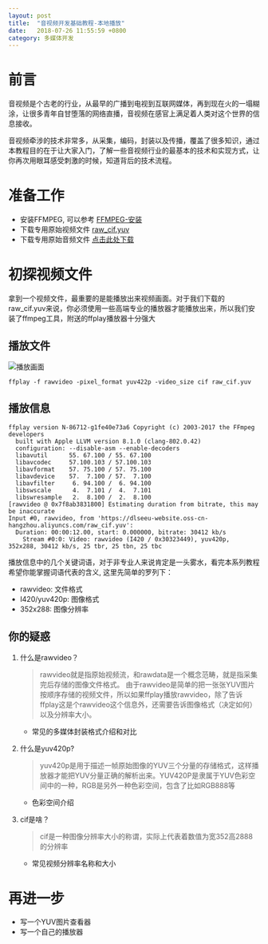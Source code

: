 ```yaml
---
layout: post
title:  "音视频开发基础教程-本地播放"
date:   2018-07-26 11:55:59 +0800
category: 多媒体开发
---
```


# 前言

音视频是个古老的行业，从最早的广播到电视到互联网媒体，再到现在火的一塌糊涂，让很多青年自甘堕落的网络直播，音视频在感官上满足着人类对这个世界的信息接收。

音视频牵涉的技术非常多，从采集，编码，封装以及传播，覆盖了很多知识，通过本教程目的在于让大家入门，了解一些音视频行业的最基本的技术和实现方式，让你再次用眼耳感受刺激的时候，知道背后的技术流程。


# 准备工作

* 安装FFMPEG, 可以参考 [FFMPEG-安装](http://dlseeu/ffmpeg-install.html)
* 下载专用原始视频文件 [raw_cif.yuv](https://pan.baidu.com/s/1GiJ6tUAnxSTj7g9hYxIH9w)
* 下载专用原始音频文件 [点击此处下载]()

# 初探视频文件

拿到一个视频文件，最重要的是能播放出来视频画面。对于我们下载的raw_cif.yuv来说，你必须使用一些高端专业的播放器才能播放出来，所以我们安装了ffmpeg工具，附送的ffplay播放器十分强大

## 播放文件

![播放画面](https://dlseeu-website.oss-cn-hangzhou.aliyuncs.com/raw_cif.png)

```
ffplay -f rawvideo -pixel_format yuv422p -video_size cif raw_cif.yuv
```

## 播放信息

```
ffplay version N-86712-g1fe40e73a6 Copyright (c) 2003-2017 the FFmpeg developers
  built with Apple LLVM version 8.1.0 (clang-802.0.42)
  configuration: --disable-asm --enable-decoders
  libavutil      55. 67.100 / 55. 67.100
  libavcodec     57.100.103 / 57.100.103
  libavformat    57. 75.100 / 57. 75.100
  libavdevice    57.  7.100 / 57.  7.100
  libavfilter     6. 94.100 /  6. 94.100
  libswscale      4.  7.101 /  4.  7.101
  libswresample   2.  8.100 /  2.  8.100
[rawvideo @ 0x7f8ab3831800] Estimating duration from bitrate, this may be inaccurate
Input #0, rawvideo, from 'https://dlseeu-website.oss-cn-hangzhou.aliyuncs.com/raw_cif.yuv':
  Duration: 00:00:12.00, start: 0.000000, bitrate: 30412 kb/s
    Stream #0:0: Video: rawvideo (I420 / 0x30323449), yuv420p, 352x288, 30412 kb/s, 25 tbr, 25 tbn, 25 tbc
```
播放信息中的几个关键词语，对于非专业人来说肯定是一头雾水，看完本系列教程希望你能掌握词语代表的含义, 这里先简单的罗列下：

- rawvideo: 文件格式
- I420/yuv420p: 图像格式
- 352x288: 图像分辨率


## 你的疑惑

1. 什么是rawvideo？
    > rawvideo就是指原始视频流，和rawdata是一个概念范畴，就是指采集完后存储的图像文件格式。
    > 由于rawvideo是简单的把一张张YUV图片按顺序存储的视频文件，所以如果ffplay播放rawvideo，除了告诉ffplay这是个rawvideo这个信息外，还需要告诉图像格式（决定如何）以及分辨率大小。
    
    - 常见的多媒体封装格式介绍和对比

2. 什么是yuv420p?
    > yuv420p是用于描述一帧原始图像的YUV三个分量的存储格式，这样播放器才能把YUV分量正确的解析出来。YUV420P是隶属于YUV色彩空间中的一种，RGB是另外一种色彩空间，包含了比如RGB888等
    
    - 色彩空间介绍

3. cif是啥？
    > cif是一种图像分辨率大小的称谓，实际上代表着数值为宽352高2888的分辨率
    
    - 常见视频分辨率名称和大小


# 再进一步

- 写一个YUV图片查看器
- 写一个自己的播放器
